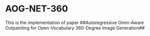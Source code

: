 # AOG-NET-360
This is the implementation of paper ##Autoregressive Omni-Aware Outpainting for Open-Vocabulary 360-Degree Image Generation##
